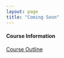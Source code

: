 ```yaml
---
layout: page
title: "Coming Soon"
---
```


#### Course Information

[Course Outline](https://syueqiao.github.io/cryptozoology/courses/coming-soon/glorp.jpg)